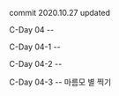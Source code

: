 

commit 2020.10.27 updated


C-Day 04 -- 

C-Day 04-1 -- 

C-Day 04-2 -- 

C-Day 04-3 -- 마름모 별 찍기 
